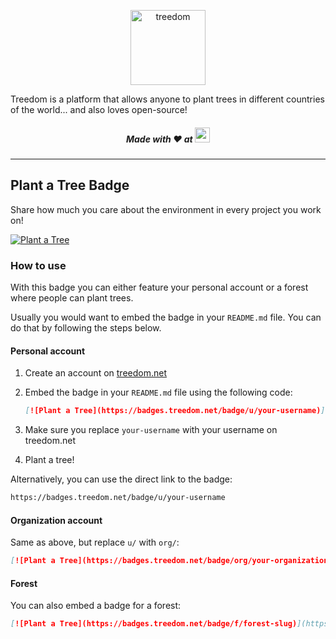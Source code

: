 <p  align="center">
 <a href="https://treedom.net"><img src="https://i.ibb.co/QfYVtP5/Treedom-logo.png" height="120" alt="treedom" border="0" /></a>
</p>

Treedom is a platform that allows anyone to plant trees in different countries of the world... and also loves open-source!

<h5 align="center">
Made with ❤️ at <a href="https://treedom.net"><img src="https://i.ibb.co/QfYVtP5/Treedom-logo.png" height="24" alt="opal" border="0" /></a>
</h5>

---

## Plant a Tree Badge

Share how much you care about the environment in every project you work on!

[![Plant a Tree](https://badges.treedom.net/badge/f/treedom-open-source?0)](https://www.treedom.net/it/organization/treedom/event/treedom-open-source)

### How to use

With this badge you can either feature your personal account or a forest where people can plant trees.

Usually you would want to embed the badge in your `README.md` file. You can do that by following the steps below.

#### Personal account
1. Create an account on [treedom.net](https://treedom.net)
1. Embed the badge in your `README.md` file using the following code:

    ```md
    [![Plant a Tree](https://badges.treedom.net/badge/u/your-username)](https://treedom.net/your-username)
    ```

1. Make sure you replace `your-username` with your username on treedom.net
1. Plant a tree!

Alternatively, you can use the direct link to the badge:

```md
https://badges.treedom.net/badge/u/your-username
```

#### Organization account

Same as above, but replace `u/` with `org/`:

```md
[![Plant a Tree](https://badges.treedom.net/badge/org/your-organization)](https://treedom.net/your-organization)
```

#### Forest

You can also embed a badge for a forest:

```md
[![Plant a Tree](https://badges.treedom.net/badge/f/forest-slug)](https://treedom.net/forest/forest-slug)
```
